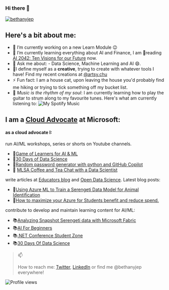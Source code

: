 ### Hi there 👋
</p>
    <a href="https://github.com/bethanyjep">
        <img src="https://github-profile-summary-cards.vercel.app/api/cards/profile-details?username=bethanyjep&theme=radical" alt="bethanyjep"/>
    </a>
</p>

## Here's a bit about me:
- 🔭 I’m currently working on a new Learn Module 😉
- 🌱 I’m currently learning everything about AI and Finance, I am 📖reading [AI 2042: Ten Visions for our Future](https://www.ai2041.com/) now.
- 💬 Ask me about: - Data Science, Machine Learning and AI 😄.
- 🎨I define myself as a **creative**, trying to create with whatever tools I have! Find my recent creations at [@artsy.chu](https://www.instagram.com/artsy.chu/)
- ⚡ Fun fact: I am a house cat, upon leaving the house you'd probably find me hiking or trying to tick something off my bucket list.
- 🎸 *Music is the rhythm of my soul*: I am currently learning how to play the guitar to strum along to my favourite tunes. Here's what am currently listening to:
![My Spotify Music](https://spotify-recently-played-readme.vercel.app/api?user=qr1elfkdkm9ahgsby6zs0uff7)

## I am a [Cloud Advocate](https://developer.microsoft.com/en-us/advocates/bethany-cheum) at Microsoft:
#### as a cloud advocate I:
run AI/ML workshops, series or shorts on Youtube channels. 
* 🎥[Game of Learners for AI & ML](https://aka.ms/GOLAIML-playlist)
* 🎥[30 Days of Data Science](https://aka.ms/30DaysDataScience)
* 🎥[Random password generator with python and GitHub Copilot](https://www.youtube.com/shorts/4v006V7KVeA)
* 🎥 [MLSA Coffee and Tea Chat with a Data Scientist](https://www.youtube.com/watch?v=U7tHjCxAzNM)

write articles at [Educators blog](https://aka.ms/faculty) and [Open Data Science](https://odsc.com/microsoft/#blogs). Latest blog posts:
* 📰[Using Azure ML to Train a Serengeti Data Model for Animal Identification](https://opendatascience.com/using-azure-ml-to-train-a-serengeti-data-model-for-animal-identification/)
* 📰[How to maximize your Azure for Students benefit and reduce spend.](https://techcommunity.microsoft.com/t5/educator-developer-blog/how-to-maximize-your-azure-for-students-benefit-and-reduce-spend/ba-p/3620569)

contribute to develop and maintain learning content for AI/ML:
* 📚[Analyzing Snapshot Serengeti data with Microsoft Fabric](https://moaw.dev/workshop/fabric-ss/)
* 📚[AI For Beginners](https://aka.ms/ai4beginners)
* 📚[.NET Conference Student Zone](https://github.com/microsoft/dotnetconf-studentzone)
* 📚[30 Days Of Data Science](https://microsoft.github.io/30daysof/docs/roadmaps/data-science)

> 📫
>
> How to reach me: [Twitter](https://twitter.com/bethanyjep), [LinkedIn](https://www.linkedin.com/in/bethany-jep) or find me @bethanyjep everywhere!

![Profile views](https://komarev.com/ghpvc/?username=bethanjep)

<!--
**BethanyJep/BethanyJep** is a ✨ _special_ ✨ repository because its `README.md` (this file) appears on your GitHub profile.

Here are some ideas to get you started:

- 🔭 I’m currently working on ...
- 🌱 I’m currently learning ...
- 👯 I’m looking to collaborate on ...
- 🤔 I’m looking for help with ...
- 💬 Ask me about ...
- 📫 How to reach me: ...
- 😄 Pronouns: ...
- ⚡ Fun fact: ...
-->
